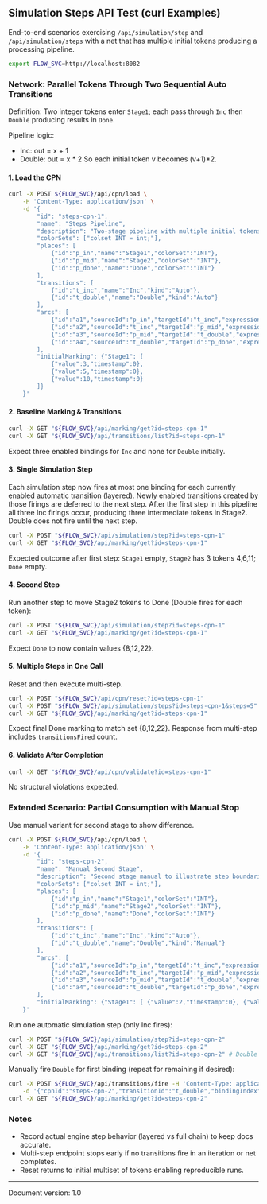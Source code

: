 ## Simulation Steps API Test (curl Examples)

End-to-end scenarios exercising `/api/simulation/step` and `/api/simulation/steps` with a net that has multiple initial tokens producing a processing pipeline.

```sh
export FLOW_SVC=http://localhost:8082
```

### Network: Parallel Tokens Through Two Sequential Auto Transitions
Definition: Two integer tokens enter `Stage1`; each pass through `Inc` then `Double` producing results in `Done`.

Pipeline logic:
- Inc: out = x + 1
- Double: out = x * 2
So each initial token v becomes (v+1)*2.

#### 1. Load the CPN
```sh
curl -X POST ${FLOW_SVC}/api/cpn/load \
	-H 'Content-Type: application/json' \
	-d '{
		"id": "steps-cpn-1",
		"name": "Steps Pipeline",
		"description": "Two-stage pipeline with multiple initial tokens",
		"colorSets": ["colset INT = int;"],
		"places": [
			{"id":"p_in","name":"Stage1","colorSet":"INT"},
			{"id":"p_mid","name":"Stage2","colorSet":"INT"},
			{"id":"p_done","name":"Done","colorSet":"INT"}
		],
		"transitions": [
			{"id":"t_inc","name":"Inc","kind":"Auto"},
			{"id":"t_double","name":"Double","kind":"Auto"}
		],
		"arcs": [
			{"id":"a1","sourceId":"p_in","targetId":"t_inc","expression":"x","direction":"IN"},
			{"id":"a2","sourceId":"t_inc","targetId":"p_mid","expression":"x+1","direction":"OUT"},
			{"id":"a3","sourceId":"p_mid","targetId":"t_double","expression":"x","direction":"IN"},
			{"id":"a4","sourceId":"t_double","targetId":"p_done","expression":"x*2","direction":"OUT"}
		],
		"initialMarking": {"Stage1": [
			{"value":3,"timestamp":0},
			{"value":5,"timestamp":0},
			{"value":10,"timestamp":0}
		]}
	}'
```

#### 2. Baseline Marking & Transitions
```sh
curl -X GET "${FLOW_SVC}/api/marking/get?id=steps-cpn-1"
curl -X GET "${FLOW_SVC}/api/transitions/list?id=steps-cpn-1"
```
Expect three enabled bindings for `Inc` and none for `Double` initially.

#### 3. Single Simulation Step
Each simulation step now fires at most one binding for each currently enabled automatic transition (layered). Newly enabled transitions created by those firings are deferred to the next step. After the first step in this pipeline all three Inc firings occur, producing three intermediate tokens in Stage2. Double does not fire until the next step.
```sh
curl -X POST "${FLOW_SVC}/api/simulation/step?id=steps-cpn-1"
curl -X GET "${FLOW_SVC}/api/marking/get?id=steps-cpn-1"
```
Expected outcome after first step: `Stage1` empty, `Stage2` has 3 tokens 4,6,11; `Done` empty.

#### 4. Second Step
Run another step to move Stage2 tokens to Done (Double fires for each token):
```sh
curl -X POST "${FLOW_SVC}/api/simulation/step?id=steps-cpn-1"
curl -X GET "${FLOW_SVC}/api/marking/get?id=steps-cpn-1"
```
Expect `Done` to now contain values {8,12,22}.

#### 5. Multiple Steps in One Call
Reset and then execute multi-step.
```sh
curl -X POST "${FLOW_SVC}/api/cpn/reset?id=steps-cpn-1"
curl -X POST "${FLOW_SVC}/api/simulation/steps?id=steps-cpn-1&steps=5"
curl -X GET "${FLOW_SVC}/api/marking/get?id=steps-cpn-1"
```
Expect final Done marking to match set {8,12,22}. Response from multi-step includes `transitionsFired` count.

#### 6. Validate After Completion
```sh
curl -X GET "${FLOW_SVC}/api/cpn/validate?id=steps-cpn-1"
```
No structural violations expected.

### Extended Scenario: Partial Consumption with Manual Stop
Use manual variant for second stage to show difference.
```sh
curl -X POST ${FLOW_SVC}/api/cpn/load \
	-H 'Content-Type: application/json' \
	-d '{
		"id": "steps-cpn-2",
		"name": "Manual Second Stage",
		"description": "Second stage manual to illustrate step boundaries",
		"colorSets": ["colset INT = int;"],
		"places": [
			{"id":"p_in","name":"Stage1","colorSet":"INT"},
			{"id":"p_mid","name":"Stage2","colorSet":"INT"},
			{"id":"p_done","name":"Done","colorSet":"INT"}
		],
		"transitions": [
			{"id":"t_inc","name":"Inc","kind":"Auto"},
			{"id":"t_double","name":"Double","kind":"Manual"}
		],
		"arcs": [
			{"id":"a1","sourceId":"p_in","targetId":"t_inc","expression":"x","direction":"IN"},
			{"id":"a2","sourceId":"t_inc","targetId":"p_mid","expression":"x+1","direction":"OUT"},
			{"id":"a3","sourceId":"p_mid","targetId":"t_double","expression":"x","direction":"IN"},
			{"id":"a4","sourceId":"t_double","targetId":"p_done","expression":"x*2","direction":"OUT"}
		],
		"initialMarking": {"Stage1": [ {"value":2,"timestamp":0}, {"value":7,"timestamp":0} ]}
	}'
```
Run one automatic simulation step (only Inc fires):
```sh
curl -X POST "${FLOW_SVC}/api/simulation/step?id=steps-cpn-2"
curl -X GET "${FLOW_SVC}/api/marking/get?id=steps-cpn-2"
curl -X GET "${FLOW_SVC}/api/transitions/list?id=steps-cpn-2" # Double should appear manual & enabled
```
Manually fire `Double` for first binding (repeat for remaining if desired):
```sh
curl -X POST ${FLOW_SVC}/api/transitions/fire -H 'Content-Type: application/json' \
	-d '{"cpnId":"steps-cpn-2","transitionId":"t_double","bindingIndex":0}'
curl -X GET "${FLOW_SVC}/api/marking/get?id=steps-cpn-2"
```

### Notes
- Record actual engine step behavior (layered vs full chain) to keep docs accurate.
- Multi-step endpoint stops early if no transitions fire in an iteration or net completes.
- Reset returns to initial multiset of tokens enabling reproducible runs.

---
Document version: 1.0
